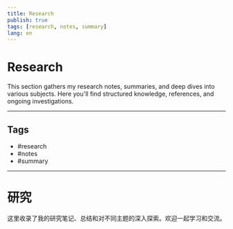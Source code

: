 ```yaml
---
title: Research
publish: true
tags: [research, notes, summary]
lang: en
---
```


# Research

This section gathers my research notes, summaries, and deep dives into various subjects. Here you'll find structured knowledge, references, and ongoing investigations.

---

## Tags
- #research
- #notes
- #summary

---

# 研究

这里收录了我的研究笔记、总结和对不同主题的深入探索。欢迎一起学习和交流。 